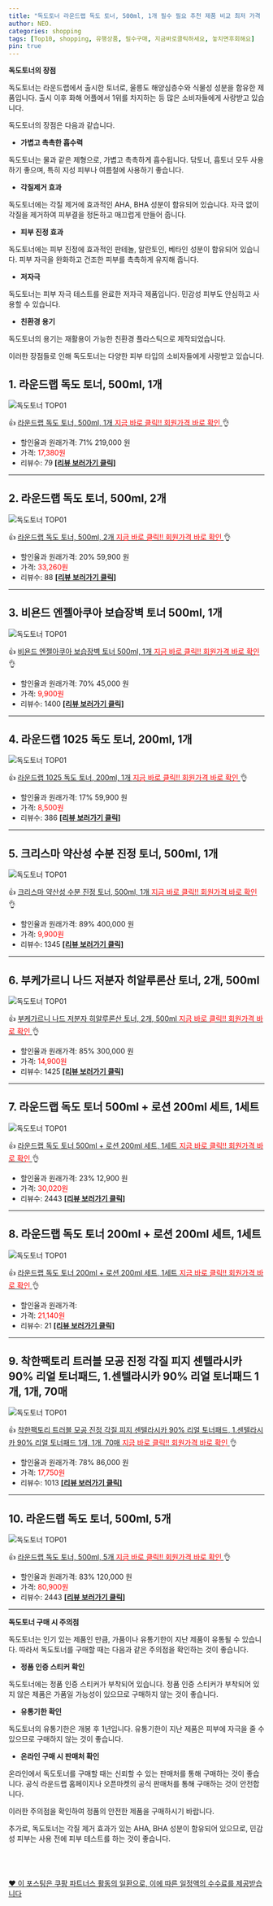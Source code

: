 ```yaml
---
title: "독도토너 라운드랩 독도 토너, 500ml, 1개 필수 필요 추천 제품 비교 최저 가격 비교 장점 구매 후기 구매평"
author: NEO.
categories: shopping
tags: [Top10, shopping, 유행상품, 필수구매, 지금바로클릭하세요, 놓치면후회해요]
pin: true
---
```

**독도토너의 장점**

독도토너는 라운드랩에서 출시한 토너로, 울릉도 해양심층수와 식물성 성분을 함유한 제품입니다. 출시 이후 화해 어플에서 1위를 차지하는 등 많은 소비자들에게 사랑받고 있습니다.

독도토너의 장점은 다음과 같습니다.

* **가볍고 촉촉한 흡수력**

독도토너는 물과 같은 제형으로, 가볍고 촉촉하게 흡수됩니다. 닦토너, 흡토너 모두 사용하기 좋으며, 특히 지성 피부나 여름철에 사용하기 좋습니다.

* **각질제거 효과**

독도토너에는 각질 제거에 효과적인 AHA, BHA 성분이 함유되어 있습니다. 자극 없이 각질을 제거하여 피부결을 정돈하고 매끄럽게 만들어 줍니다.

* **피부 진정 효과**

독도토너에는 피부 진정에 효과적인 판테놀, 알란토인, 베타인 성분이 함유되어 있습니다. 피부 자극을 완화하고 건조한 피부를 촉촉하게 유지해 줍니다.

* **저자극**

독도토너는 피부 자극 테스트를 완료한 저자극 제품입니다. 민감성 피부도 안심하고 사용할 수 있습니다.

* **친환경 용기**

독도토너의 용기는 재활용이 가능한 친환경 플라스틱으로 제작되었습니다.

이러한 장점들로 인해 독도토너는 다양한 피부 타입의 소비자들에게 사랑받고 있습니다.

   

## 1. 라운드랩 독도 토너, 500ml, 1개

![독도토너 TOP01](https://thumbnail9.coupangcdn.com/thumbnails/remote/490x490ex/image/retail/images/3226001223578882-9222f04f-560c-4035-a00c-4f83e43b2902.jpg)


👍 [라운드랩 독도 토너, 500ml, 1개 <font color=red> 지금 바로 클릭!! 회원가격 바로 확인 </font> ](https://link.coupang.com/re/AFFSDP?lptag=AF3617701&subid=GithubCoopas&pageKey=1414809213&traceid=V0-153&itemId=2451494211&vendorItemId=70445138100) 👌 


- 할인율과 원래가격: 71%  219,000   원
- 가격: <span style='color:red'>17,380원</span>
- 리뷰수: 79  [**[리뷰 보러가기 클릭]**](https://link.coupang.com/re/AFFSDP?lptag=AF3617701&subid=GithubCoopas&pageKey=1414809213&traceid=V0-153&itemId=2451494211&vendorItemId=70445138100)

---


   

## 2. 라운드랩 독도 토너, 500ml, 2개

![독도토너 TOP01](https://thumbnail8.coupangcdn.com/thumbnails/remote/490x490ex/image/retail/images/d2bf24ec-d94d-4aec-ad26-5894ae4ca4929210993002707270213.png)


👍 [라운드랩 독도 토너, 500ml, 2개 <font color=red> 지금 바로 클릭!! 회원가격 바로 확인 </font> ](https://link.coupang.com/re/AFFSDP?lptag=AF3617701&subid=GithubCoopas&pageKey=1414809213&traceid=V0-153&itemId=19167549620&vendorItemId=86285862718) 👌 


- 할인율과 원래가격: 20%  59,900   원
- 가격: <span style='color:red'>33,260원</span>
- 리뷰수: 88  [**[리뷰 보러가기 클릭]**](https://link.coupang.com/re/AFFSDP?lptag=AF3617701&subid=GithubCoopas&pageKey=1414809213&traceid=V0-153&itemId=19167549620&vendorItemId=86285862718)

---


   

## 3. 비욘드 엔젤아쿠아 보습장벽 토너 500ml, 1개

![독도토너 TOP01](https://thumbnail9.coupangcdn.com/thumbnails/remote/490x490ex/image/vendor_inventory/f037/e84e9cd0abf5c21ee4eab0714dc66f3a62bfca9458e81e1e9eb623933345.jpg)


👍 [비욘드 엔젤아쿠아 보습장벽 토너 500ml, 1개 <font color=red> 지금 바로 클릭!! 회원가격 바로 확인 </font> ](https://link.coupang.com/re/AFFSDP?lptag=AF3617701&subid=GithubCoopas&pageKey=7305722826&traceid=V0-153&itemId=18704965806&vendorItemId=87759820919) 👌 


- 할인율과 원래가격: 70%  45,000   원
- 가격: <span style='color:red'>9,900원</span>
- 리뷰수: 1400  [**[리뷰 보러가기 클릭]**](https://link.coupang.com/re/AFFSDP?lptag=AF3617701&subid=GithubCoopas&pageKey=7305722826&traceid=V0-153&itemId=18704965806&vendorItemId=87759820919)

---


   

## 4. 라운드랩 1025 독도 토너, 200ml, 1개

![독도토너 TOP01](https://thumbnail6.coupangcdn.com/thumbnails/remote/490x490ex/image/retail/images/2282567010300823-82e6a144-35b2-4602-b7a2-f5b8e8703863.jpg)


👍 [라운드랩 1025 독도 토너, 200ml, 1개 <font color=red> 지금 바로 클릭!! 회원가격 바로 확인 </font> ](https://link.coupang.com/re/AFFSDP?lptag=AF3617701&subid=GithubCoopas&pageKey=1414809213&traceid=V0-153&itemId=2779751047&vendorItemId=5484609359) 👌 


- 할인율과 원래가격: 17%  59,900   원
- 가격: <span style='color:red'>8,500원</span>
- 리뷰수: 386  [**[리뷰 보러가기 클릭]**](https://link.coupang.com/re/AFFSDP?lptag=AF3617701&subid=GithubCoopas&pageKey=1414809213&traceid=V0-153&itemId=2779751047&vendorItemId=5484609359)

---


   

## 5. 크리스마 약산성 수분 진정 토너, 500ml, 1개

![독도토너 TOP01](https://thumbnail8.coupangcdn.com/thumbnails/remote/490x490ex/image/retail/images/1138789501432034-1ff30a70-0266-4c23-80b8-d9ee38b2f5dd.jpg)


👍 [크리스마 약산성 수분 진정 토너, 500ml, 1개 <font color=red> 지금 바로 클릭!! 회원가격 바로 확인 </font> ](https://link.coupang.com/re/AFFSDP?lptag=AF3617701&subid=GithubCoopas&pageKey=1572958261&traceid=V0-153&itemId=2689867347&vendorItemId=70680332629) 👌 


- 할인율과 원래가격: 89%  400,000   원
- 가격: <span style='color:red'>9,900원</span>
- 리뷰수: 1345  [**[리뷰 보러가기 클릭]**](https://link.coupang.com/re/AFFSDP?lptag=AF3617701&subid=GithubCoopas&pageKey=1572958261&traceid=V0-153&itemId=2689867347&vendorItemId=70680332629)

---


   

## 6. 부케가르니 나드 저분자 히알루론산 토너, 2개, 500ml

![독도토너 TOP01](https://thumbnail6.coupangcdn.com/thumbnails/remote/490x490ex/image/retail/images/1764268487311615-82f16db3-5fb8-423b-98d8-4c4311404d7c.jpg)


👍 [부케가르니 나드 저분자 히알루론산 토너, 2개, 500ml <font color=red> 지금 바로 클릭!! 회원가격 바로 확인 </font> ](https://link.coupang.com/re/AFFSDP?lptag=AF3617701&subid=GithubCoopas&pageKey=6581369889&traceid=V0-153&itemId=14812097157&vendorItemId=82051758192) 👌 


- 할인율과 원래가격: 85%  300,000   원
- 가격: <span style='color:red'>14,900원</span>
- 리뷰수: 1425  [**[리뷰 보러가기 클릭]**](https://link.coupang.com/re/AFFSDP?lptag=AF3617701&subid=GithubCoopas&pageKey=6581369889&traceid=V0-153&itemId=14812097157&vendorItemId=82051758192)

---


   

## 7. 라운드랩 독도 토너 500ml + 로션 200ml 세트, 1세트

![독도토너 TOP01](https://thumbnail10.coupangcdn.com/thumbnails/remote/490x490ex/image/retail/images/2422274665120793-2a898ec6-7477-460b-8a6e-7ed57067479f.jpg)


👍 [라운드랩 독도 토너 500ml + 로션 200ml 세트, 1세트 <font color=red> 지금 바로 클릭!! 회원가격 바로 확인 </font> ](https://link.coupang.com/re/AFFSDP?lptag=AF3617701&subid=GithubCoopas&pageKey=5065206671&traceid=V0-153&itemId=6845865291&vendorItemId=74138477804) 👌 


- 할인율과 원래가격: 23%  12,900   원
- 가격: <span style='color:red'>30,020원</span>
- 리뷰수: 2443  [**[리뷰 보러가기 클릭]**](https://link.coupang.com/re/AFFSDP?lptag=AF3617701&subid=GithubCoopas&pageKey=5065206671&traceid=V0-153&itemId=6845865291&vendorItemId=74138477804)

---


   

## 8. 라운드랩 독도 토너 200ml + 로션 200ml 세트, 1세트

![독도토너 TOP01](https://thumbnail9.coupangcdn.com/thumbnails/remote/490x490ex/image/retail/images/4089689149547748-3cdc53a9-9448-4a1f-ba79-553af99a0921.jpg)


👍 [라운드랩 독도 토너 200ml + 로션 200ml 세트, 1세트 <font color=red> 지금 바로 클릭!! 회원가격 바로 확인 </font> ](https://link.coupang.com/re/AFFSDP?lptag=AF3617701&subid=GithubCoopas&pageKey=6373126410&traceid=V0-153&itemId=13507841231&vendorItemId=80761919972) 👌 


- 할인율과 원래가격: 
- 가격: <span style='color:red'>21,140원</span>
- 리뷰수: 21  [**[리뷰 보러가기 클릭]**](https://link.coupang.com/re/AFFSDP?lptag=AF3617701&subid=GithubCoopas&pageKey=6373126410&traceid=V0-153&itemId=13507841231&vendorItemId=80761919972)

---


   

## 9. 착한팩토리 트러블 모공 진정 각질 피지 센텔라시카 90% 리얼 토너패드, 1.센텔라시카 90% 리얼 토너패드 1개, 1개, 70매

![독도토너 TOP01](https://thumbnail10.coupangcdn.com/thumbnails/remote/490x490ex/image/vendor_inventory/3130/cb8119c8a67824cd4a5b3098882b27a0fe2cb48250108dbfbee1d5b0f455.jpg)


👍 [착한팩토리 트러블 모공 진정 각질 피지 센텔라시카 90% 리얼 토너패드, 1.센텔라시카 90% 리얼 토너패드 1개, 1개, 70매 <font color=red> 지금 바로 클릭!! 회원가격 바로 확인 </font> ](https://link.coupang.com/re/AFFSDP?lptag=AF3617701&subid=GithubCoopas&pageKey=5954723019&traceid=V0-153&itemId=10655587130&vendorItemId=78464080574) 👌 


- 할인율과 원래가격: 78%  86,000   원
- 가격: <span style='color:red'>17,750원</span>
- 리뷰수: 1013  [**[리뷰 보러가기 클릭]**](https://link.coupang.com/re/AFFSDP?lptag=AF3617701&subid=GithubCoopas&pageKey=5954723019&traceid=V0-153&itemId=10655587130&vendorItemId=78464080574)

---


   

## 10. 라운드랩 독도 토너, 500ml, 5개

![독도토너 TOP01](https://thumbnail8.coupangcdn.com/thumbnails/remote/490x490ex/image/retail/images/fa0da19c-6093-4606-898e-a56e3f3910531127057965275534596.png)


👍 [라운드랩 독도 토너, 500ml, 5개 <font color=red> 지금 바로 클릭!! 회원가격 바로 확인 </font> ](https://link.coupang.com/re/AFFSDP?lptag=AF3617701&subid=GithubCoopas&pageKey=1414809213&traceid=V0-153&itemId=19167550867&vendorItemId=86285863813) 👌 


- 할인율과 원래가격: 83%  120,000   원
- 가격: <span style='color:red'>80,900원</span>
- 리뷰수: 2443  [**[리뷰 보러가기 클릭]**](https://link.coupang.com/re/AFFSDP?lptag=AF3617701&subid=GithubCoopas&pageKey=1414809213&traceid=V0-153&itemId=19167550867&vendorItemId=86285863813)

---
**독도토너 구매 시 주의점**

독도토너는 인기 있는 제품인 만큼, 가품이나 유통기한이 지난 제품이 유통될 수 있습니다. 따라서 독도토너를 구매할 때는 다음과 같은 주의점을 확인하는 것이 좋습니다.

* **정품 인증 스티커 확인**

독도토너에는 정품 인증 스티커가 부착되어 있습니다. 정품 인증 스티커가 부착되어 있지 않은 제품은 가품일 가능성이 있으므로 구매하지 않는 것이 좋습니다.

* **유통기한 확인**

독도토너의 유통기한은 개봉 후 1년입니다. 유통기한이 지난 제품은 피부에 자극을 줄 수 있으므로 구매하지 않는 것이 좋습니다.

* **온라인 구매 시 판매처 확인**

온라인에서 독도토너를 구매할 때는 신뢰할 수 있는 판매처를 통해 구매하는 것이 좋습니다. 공식 라운드랩 홈페이지나 오픈마켓의 공식 판매처를 통해 구매하는 것이 안전합니다.

이러한 주의점을 확인하여 정품의 안전한 제품을 구매하시기 바랍니다.

추가로, 독도토너는 각질 제거 효과가 있는 AHA, BHA 성분이 함유되어 있으므로, 민감성 피부는 사용 전에 피부 테스트를 하는 것이 좋습니다.<br><br><br><br><br> [ ❤  이 포스팅은 쿠팡 파트너스 활동의 일환으로, 이에 따른 일정액의 수수료를 제공받습니다](https://link.coupang.com/a/bcEFyh)